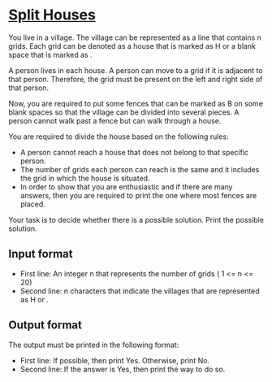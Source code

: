 # [Split Houses][link]

You live in a village. The village can be represented as a line that contains n grids. Each grid can be denoted as a house that is marked as H or a blank space that is marked as .

A person lives in each house. A person can move to a grid if it is adjacent to that person. Therefore, the grid must be present on the left and right side of that person.

Now, you are required to put some fences that can be marked as B on some blank spaces so that the village can be divided into several pieces. A person cannot walk past a fence but can walk through a house.

You are required to divide the house based on the following rules:

- A person cannot reach a house that does not belong to that specific person.
- The number of grids each person can reach is the same and it includes the grid in which the house is situated.
- In order to show that you are enthusiastic and if there are many answers, then you are required to print the one where most fences are placed.

Your task is to decide whether there is a possible solution. Print the possible solution.

## Input format

- First line: An integer n that represents the number of grids ( 1 <= n <= 20)
- Second line: n characters that indicate the villages that are represented as H or .

## Output format

The output must be printed in the following format:

- First line: If possible, then print Yes. Otherwise, print No.
- Second line: If the answer is Yes, then print the way to do so.

[link]: https://www.hackerearth.com/practice/basic-programming/input-output/basics-of-input-output/practice-problems/algorithm/split-house-547be0e9/
